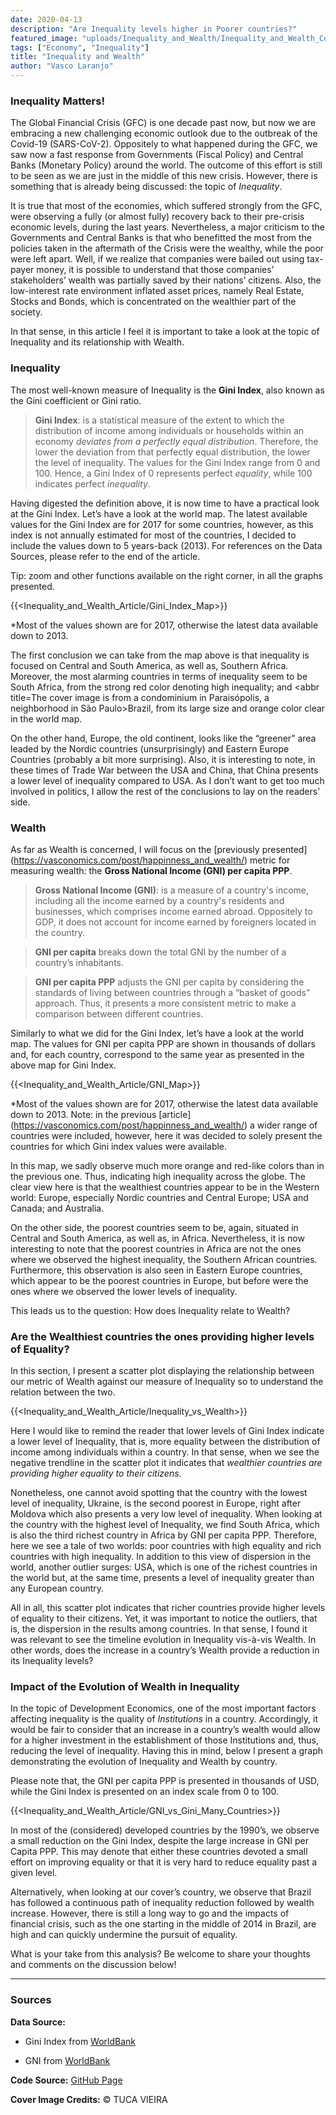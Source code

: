 ```yaml
---
date: 2020-04-13
description: "Are Inequality levels higher in Poorer countries?"
featured_image: "uploads/Inequality_and_Wealth/Inequality_and_Wealth_Cover.jpg"
tags: ["Economy", "Inequality"]
title: "Inequality and Wealth"
author: "Vasco Laranjo"
---
```


### Inequality Matters!

The Global Financial Crisis (GFC) is one decade past now, but now we are embracing a new challenging economic outlook due to the outbreak of the Covid-19 (SARS-CoV-2). Oppositely to what happened during the GFC, we saw now a fast response from Governments (Fiscal Policy) and Central Banks (Monetary Policy) around the world. The outcome of this effort is still to be seen as we are just in the middle of this new crisis. However, there is something that is already being discussed: the topic of *Inequality*. 

It is true that most of the economies, which suffered strongly from the GFC, were observing a fully (or almost fully) recovery back to their pre-crisis economic levels, during the last years. Nevertheless, a major criticism to the Governments and Central Banks is that who benefitted the most from the policies taken in the aftermath of the Crisis were the wealthy, while the poor were left apart. Well, if we realize that companies were bailed out using tax-payer money, it is possible to understand that those companies’ stakeholders’ wealth was partially saved by their nations’ citizens. Also, the low-interest rate environment inflated asset prices, namely Real Estate, Stocks and Bonds, which is concentrated on the wealthier part of the society.

In that sense, in this article I feel it is important to take a look at the topic of Inequality and its relationship with Wealth.

### Inequality

The most well-known measure of Inequality is the **Gini Index**, also known as the Gini coefficient or Gini ratio. 

> **Gini Index**: is a statistical measure of the extent to which the distribution of income among individuals or households within an economy *deviates from a perfectly equal distribution*. Therefore, the lower the deviation from that perfectly equal distribution, the lower the level of inequality. The values for the Gini Index range from 0 and 100. Hence, a Gini Index of 0 represents perfect *equality*, while 100 indicates perfect *inequality*.

Having digested the definition above, it is now time to have a practical look at the Gini Index. Let’s have a look at the world map. The latest available values for the Gini Index are for 2017 for some countries, however, as this index is not annually estimated for most of the countries, I decided to include the values down to 5 years-back (2013). For references on the Data Sources, please refer to the end of the article.

Tip: zoom and other functions available on the right corner, in all the graphs presented.

{{<Inequality_and_Wealth_Article/Gini_Index_Map>}}

*Most of the values shown are for 2017, otherwise the latest data available down to 2013.

The first conclusion we can take from the map above is that inequality is focused on Central and South America, as well as, Southern Africa. Moreover, the most alarming countries in terms of inequality seem to be South Africa, from the strong red color denoting high inequality; and <abbr title=The cover image is from a condominium in Paraisópolis, a neighborhood in São Paulo>Brazil</abbr>, from its large size and orange color clear in the world map. 

On the other hand, Europe, the old continent, looks like the “greener” area leaded by the Nordic countries (unsurprisingly) and Eastern Europe Countries (probably a bit more surprising). Also, it is interesting to note, in these times of Trade War between the USA and China, that China presents a lower level of inequality compared to USA. As I don’t want to get too much involved in politics, I allow the rest of the conclusions to lay on the readers’ side.

### Wealth

As far as Wealth is concerned, I will focus on the [previously presented] (https://vasconomics.com/post/happinness_and_wealth/) metric for measuring wealth: the **Gross National Income (GNI) per capita PPP**.

> **Gross National Income (GNI)**: is a measure of a country's income, including all the income earned by a country's residents and businesses, which comprises income earned abroad. Oppositely to GDP, it does not account for income earned by foreigners located in the country.

> **GNI per capita** breaks down the total GNI by the number of a country’s inhabitants.

> **GNI per capita PPP** adjusts the GNI per capita by considering the standards of living between countries through a “basket of goods” approach. Thus, it presents a more consistent metric to make a comparison between different countries.

Similarly to what we did for the Gini Index, let’s have a look at the world map. The values for GNI per capita PPP are shown in thousands of dollars and, for each country, correspond to the same year as presented in the above map for Gini Index.

{{<Inequality_and_Wealth_Article/GNI_Map>}}

 *Most of the values shown are for 2017, otherwise the latest data available down to 2013.
Note: in the previous [article] (https://vasconomics.com/post/happinness_and_wealth/) a wider range of countries were included, however, here it was decided to solely present the countries for which Gini index values were available.

In this map, we sadly observe much more orange and red-like colors than in the previous one. Thus, indicating high inequality across the globe. The clear view here is that the wealthiest countries appear to be in the Western world: Europe, especially Nordic countries and Central Europe; USA and Canada; and Australia. 

On the other side, the poorest countries seem to be, again, situated in Central and South America, as well as, in Africa. Nevertheless, it is now interesting to note that the poorest countries in Africa are not the ones where we observed the highest inequality, the Southern African countries. Furthermore, this observation is also seen in Eastern Europe countries, which appear to be the poorest countries in Europe, but before were the ones where we observed the lower levels of inequality.

This leads us to the question: How does Inequality relate to Wealth?

### Are the Wealthiest countries the ones providing higher levels of Equality?

In this section, I present a scatter plot displaying the relationship between our metric of Wealth against our measure of Inequality so to understand the relation between the two.

{{<Inequality_and_Wealth_Article/Inequality_vs_Wealth>}}

Here I would like to remind the reader that lower levels of Gini Index indicate a lower level of Inequality, that is, more equality between the distribution of income among individuals within a country. In that sense, when we see the negative trendline in the scatter plot it indicates that *wealthier countries are providing higher equality to their citizens*. 

Nonetheless, one cannot avoid spotting that the country with the lowest level of inequality, Ukraine, is the second poorest in Europe, right after Moldova which also presents a very low level of inequality.  When looking at the country with the highest level of Inequality, we find South Africa, which is also the third richest country in Africa by GNI per capita PPP. Therefore, here we see a tale of two worlds: poor countries with high equality and rich countries with high inequality. In addition to this view of dispersion in the world, another outlier surges: USA, which is one of the richest countries in the world but, at the same time, presents a level of inequality greater than any European country.

All in all, this scatter plot indicates that richer countries provide higher levels of equality to their citizens. Yet, it was important to notice the outliers, that is, the dispersion in the results among countries. In that sense, I found it was relevant to see the timeline evolution in Inequality vis-à-vis Wealth. In other words, does the increase in a country’s Wealth provide a reduction in its Inequality levels?

### Impact of the Evolution of Wealth in Inequality

In the topic of Development Economics, one of the most important factors affecting inequality is the quality of *Institutions* in a country. Accordingly, it would be fair to consider that an increase in a country’s wealth would allow for a higher investment in the establishment of those Institutions and, thus, reducing the level of inequality. Having this in mind, below I present a graph demonstrating the evolution of Inequality and Wealth by country. 

Please note that, the GNI per capita PPP is presented in thousands of USD, while the Gini Index is presented on an index scale from 0 to 100.

{{<Inequality_and_Wealth_Article/GNI_vs_Gini_Many_Countries>}}

In most of the (considered) developed countries by the 1990’s, we observe a small reduction on the Gini Index, despite the large increase in GNI per Capita PPP. This may denote that either these countries devoted a small effort on improving equality or that it is very hard to reduce equality past a given level. 

Alternatively, when looking at our cover’s country, we observe that Brazil has followed a continuous path of inequality reduction followed by wealth increase. However, there is still a long way to go and the impacts of financial crisis, such as the one starting in the middle of 2014 in Brazil, are high and can quickly undermine the pursuit of equality.

What is your take from this analysis? Be welcome to share your thoughts and comments on the discussion below!

---
### Sources

**Data Source:**

- Gini Index from [WorldBank]( https://data.worldbank.org/indicator/SI.POV.GINI)

- GNI from [WorldBank]( https://data.worldbank.org/indicator/NY.GNP.PCAP.PP.CD)

**Code Source:** 
[GitHub Page](https://github.com/vlaranjo/Vasconomics_Materials/tree/master/Articles/Inequality%20and%20Wealth)

**Cover Image Credits:** © TUCA VIEIRA